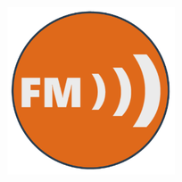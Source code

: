 <!--
template = splash
title = Home
-->


<div class="jumbotron">
	<div class="container">
		<div class="row">
			<div class="col-lg-1 col-lg-offset-1">
				<h1>Create</h1>
			</div>
			<div class="col-lg-1 col-lg-offset-6">
				<h1>Simple</h1>
			</div>
		</div>
	</div>
</div>	
<div class="container" style="margin-top:-175px;">
	<div class="row">
		<div class="col-lg-3 col-lg-offset-4">
			<img src="static/images/logo_blue_orange_circle_transparent.png" height="300px;" />
		</div>
	</div>
</div>